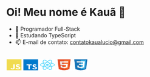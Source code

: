 #  Oi! Meu nome é Kauã 👋

- 👀 Programador Full-Stack
- 🌱 Estudando TypeScript
- 📫 E-mail de contato: contatokaualucio@gmail.com

<!-- <div >
  <a href="https://github.com/KauaLucio">
  <img height="180em" src="https://github-readme-stats.vercel.app/api?username=KauaLucio&show_icons=true&theme=dracula&include_all_commits=true&count_private=true"/>
  <img height="180em" src="https://github-readme-stats.vercel.app/api/top-langs/?username=KauaLucio&layout=compact&langs_count=7&theme=dracula"/>
</div> -->
  
  <div style="display: inline_block"><br>
  <img align="center" alt="Kauã-Js" height="30" width="40" src="https://raw.githubusercontent.com/devicons/devicon/master/icons/javascript/javascript-plain.svg">
  <img align="center" alt="Kauã-Ts" height="30" width="40" src="https://raw.githubusercontent.com/devicons/devicon/master/icons/typescript/typescript-plain.svg">
  <img align="center" alt="Kauã-React" height="30" width="40" src="https://raw.githubusercontent.com/devicons/devicon/master/icons/react/react-original.svg">
  <img align="center" alt="Kauã-HTML" height="30" width="40" src="https://raw.githubusercontent.com/devicons/devicon/master/icons/html5/html5-original.svg">
  <img align="center" alt="Kauã-CSS" height="30" width="40" src="https://raw.githubusercontent.com/devicons/devicon/master/icons/css3/css3-original.svg">
</div>
